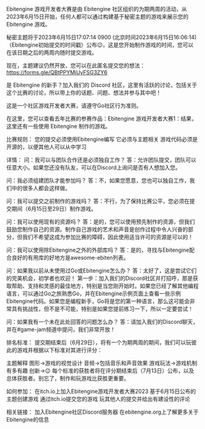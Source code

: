 Ebitengine 游戏开发者大赛是由 Ebitengine 社区组织的为期两周的活动，从2023年6月15日开始，任何人都可以通过构建基于秘密主题的游戏来展示您的 Ebitengine 游戏。

秘密主题将于2023年6月15日17:07:14 0900 (北京时间2023年6月15日16:06:14)（Ebitengine初始提交的时间戳）公布😉，这是您开始制作游戏的时间，您可以在该日期之后的两周内随时提交游戏。

现在，主题建议仍然开放，您可以在此匿名提交您的想法：https://forms.gle/QBtPPYMjUyFSG3ZY6

是 Ebitengine 的新手？加入我们的 Discord 社区，这里有活跃的讨论，包括关于这个比赛的讨论，所以带上你的话题、问题、想法并参与其中吧！

这是一个社区游戏开发者大赛，请遵守Go社区行为准则。

在这里，您可以查看去年比赛的参赛作品：Ebitengine 游戏开发者大赛1：结果，这里还有一些使用 Ebitengine 制作的游戏。

比赛规则： 您的提交必须使用Ebitengine编写 它必须与主题相关 游戏代码必须是开源的，以便其他人可以从中学习

详情： 
问：我可以与团队合作还是必须独自工作？
答：允许团队提交，团队可以任意大小。如果您还没有队友，可以在Discord上询问是否有人想加入您。

问：我必须组建团队才能参加吗？
答：不，如果您愿意，您也可以独自工作，我们中的很多人都会这样做。

问：我可以提交之前制作的游戏吗？
答：不行，为了保持比赛公平，您必须在提交期间（6月15日至29日）制作游戏。

问：我可以使用现有的资源吗？
答：是的，您可以使用预先制作的资源，但我们鼓励您制作自己的资源。制作自己游戏的艺术和声音是创作过程中令人兴奋的部分，但我们不希望这成为参加比赛的障碍，因此使用适当许可的资源是可以的！

问：我可以使用除Ebitengine之外的外部库吗？
答：是的，寻找与Ebitengine配合良好的有用库的好地方是awesome-ebiten列表。

问：如果我以前从未使用过Go或Ebitengine怎么办？
答：太好了，这是尝试它们的完美机会，初学者也欢迎！
第一步：加入我们的Discord社区并打招呼，那是获取帮助、支持和灵感的最佳地方，特别是当您刚开始时。如果您已经了解其他编程语言，可以通过Go之旅熟悉Go，并在Ebitengine示例页面上查看一些示例Ebitengine代码。如果您是编程新手，Go将是您的第一种语言，那么这可能会非常具有挑战性，但不是不可能，特别是如果您提前练习一下，所以一定要尝试！

问：如果我有一个未在此处回答的问题怎么办？
答：请加入我们的Discord聊天，并在#game-jam频道中提问，我们非常开放！

排名标准： 提交期结束后（6月29日），将有一个为期两周的期间，我们可以玩彼此的游戏并根据以下标准对其进行评分：

主题解释 图形→游戏的视觉设计 音频→包括音乐和声音效果 游戏玩法→游戏机制有多有趣 创新→😉 每个标准的获胜者将在评分期结束后（7月13日）公布，以及总体获胜者。别忘了，制作和玩游戏比获胜更重要。

如何参加： 在itch.io上加入Ebitengine游戏开发者大赛2023 基于6月15日公布的主题创建游戏 通过itch.io提交您的游戏 玩其他人的提交并给出有建设性的评论

相关链接： 加入Ebitengine社区Discord服务器 在ebitengine.org上了解更多关于Ebitengine的信息